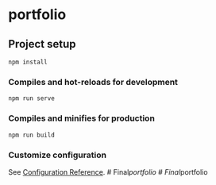 # portfolio

## Project setup
```
npm install
```

### Compiles and hot-reloads for development
```
npm run serve
```

### Compiles and minifies for production
```
npm run build
```

### Customize configuration
See [Configuration Reference](https://cli.vuejs.org/config/).
#   F i n a l _ p o r t f o l i o  
 #   F i n a l _ p o r t f o l i o  
 